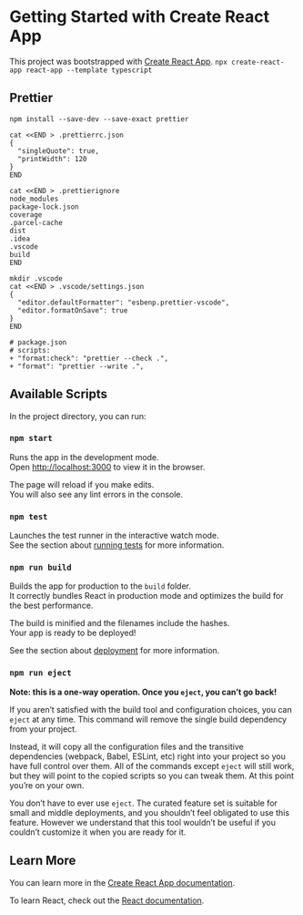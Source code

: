# Getting Started with Create React App

This project was bootstrapped with [Create React App](https://github.com/facebook/create-react-app).
`npx create-react-app react-app --template typescript`

## Prettier

```shell
npm install --save-dev --save-exact prettier

cat <<END > .prettierrc.json
{
  "singleQuote": true,
  "printWidth": 120
}
END

cat <<END > .prettierignore
node_modules
package-lock.json
coverage
.parcel-cache
dist
.idea
.vscode
build
END

mkdir .vscode
cat <<END > .vscode/settings.json
{
  "editor.defaultFormatter": "esbenp.prettier-vscode",
  "editor.formatOnSave": true
}
END
```

```
# package.json
# scripts:
+ "format:check": "prettier --check .",
+ "format": "prettier --write .",
```

## Available Scripts

In the project directory, you can run:

### `npm start`

Runs the app in the development mode.\
Open [http://localhost:3000](http://localhost:3000) to view it in the browser.

The page will reload if you make edits.\
You will also see any lint errors in the console.

### `npm test`

Launches the test runner in the interactive watch mode.\
See the section about [running tests](https://facebook.github.io/create-react-app/docs/running-tests) for more information.

### `npm run build`

Builds the app for production to the `build` folder.\
It correctly bundles React in production mode and optimizes the build for the best performance.

The build is minified and the filenames include the hashes.\
Your app is ready to be deployed!

See the section about [deployment](https://facebook.github.io/create-react-app/docs/deployment) for more information.

### `npm run eject`

**Note: this is a one-way operation. Once you `eject`, you can’t go back!**

If you aren’t satisfied with the build tool and configuration choices, you can `eject` at any time. This command will remove the single build dependency from your project.

Instead, it will copy all the configuration files and the transitive dependencies (webpack, Babel, ESLint, etc) right into your project so you have full control over them. All of the commands except `eject` will still work, but they will point to the copied scripts so you can tweak them. At this point you’re on your own.

You don’t have to ever use `eject`. The curated feature set is suitable for small and middle deployments, and you shouldn’t feel obligated to use this feature. However we understand that this tool wouldn’t be useful if you couldn’t customize it when you are ready for it.

## Learn More

You can learn more in the [Create React App documentation](https://facebook.github.io/create-react-app/docs/getting-started).

To learn React, check out the [React documentation](https://reactjs.org/).
